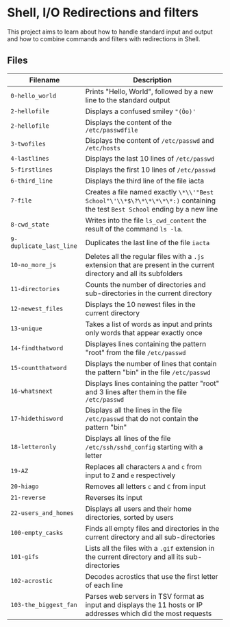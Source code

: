 # **Shell, I/O Redirections and filters**
This project aims to learn about how to handle standard input and output and how to combine commands and filters with redirections in Shell.

## Files

| Filename      | Description   |
| ------------- | ------------- |
| `0-hello_world` |  Prints "Hello, World", followed by a new line to the standard output |
| `2-hellofile`   |  Displays a confused smiley `"(Ôo)'` |
|`2-hellofile`	|Displays the content of the `/etc/passwdfile`|
|`3-twofiles`	|Displays the content of `/etc/passwd` and `/etc/hosts`|
|`4-lastlines`	|Displays the last 10 lines of `/etc/passwd`|
|`5-firstlines`	|Displays the first 10 lines of `/etc/passwd`|
|`6-third_line`	|Displays the third line of the file iacta|
|`7-file`	|Creates a file named exactly `\*\\'"Best School"\'\\*$\?\*\*\*\*\*:)` containing the test `Best School` ending by a new line|
|`8-cwd_state`	|Writes into the file `ls_cwd_content` the result of the command `ls -la`.|
|`9-duplicate_last_line`	|Duplicates the last line of the file `iacta`|
|`10-no_more_js`	|Deletes all the regular files with a `.js` extension that are present in the current directory and all its subfolders|
|`11-directories`	|Counts the number of directories and sub-directories in the current directory|
|`12-newest_files`	|Displays the 10 newest files in the current directory|
|`13-unique`	|Takes a list of words as input and prints only words that appear exactly once|
|`14-findthatword`	|Displayes lines containing the pattern "root" from the file `/etc/passwd`|
|`15-countthatword`	|Displays the number of lines that contain the pattern "bin" in the file `/etc/passwd`|
|`16-whatsnext`	|Displays lines containing the patter "root" and 3 lines after them in the file `/etc/passwd`|
|`17-hidethisword`	|Displays all the lines in the file `/etc/passwd` that do not contain the pattern "bin"|
|`18-letteronly`	|Displays all lines of the file `/etc/ssh/sshd_config` starting with a letter|
|`19-AZ`	|Replaces all characters `A` and `c` from input to `Z` and `e` respectively|
|`20-hiago`	|Removes all letters `c` and `C` from input|
|`21-reverse`	|Reverses its input|
|`22-users_and_homes`|	Displays all users and their home directories, sorted by users|
|`100-empty_casks`	|Finds all empty files and directories in the current directory and all sub-directories|
|`101-gifs`	|Lists all the files with a `.gif` extension in the current directory and all its sub-directories|
|`102-acrostic`	|Decodes acrostics that use the first letter of each line|
|`103-the_biggest_fan`|	Parses web servers in TSV format as input and displays the 11 hosts or IP addresses which did the most requests|
